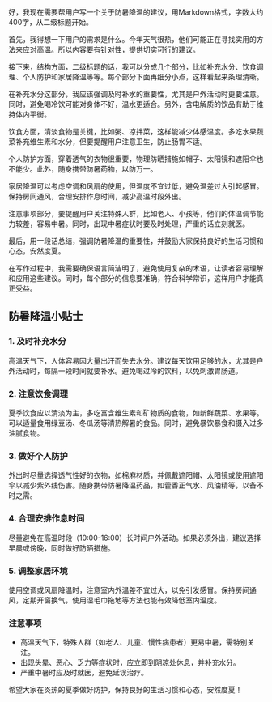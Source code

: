 <think>
好，我现在需要帮用户写一个关于防暑降温的建议，用Markdown格式，字数大约400字，从二级标题开始。

首先，我得想一下用户的需求是什么。今年天气很热，他们可能正在寻找实用的方法来应对高温。所以内容要有针对性，提供切实可行的建议。

接下来，结构方面，二级标题的话，我可以分成几个部分，比如补充水分、饮食调理、个人防护和家居降温等等。每个部分下面再细分小点，这样看起来条理清晰。

在补充水分这部分，我应该强调及时补水的重要性，尤其是户外活动时更要注意。同时，避免喝冷饮可能对身体不好，温水更适合。另外，含电解质的饮品有助于维持体内平衡。

饮食方面，清淡食物是关键，比如粥、凉拌菜，这样能减少体感温度。多吃水果蔬菜补充维生素和水分，但要提醒用户注意卫生，防止肠胃不适。

个人防护方面，穿着透气的衣物很重要，物理防晒措施如帽子、太阳镜和遮阳伞也不能少。此外，随身携带防暑药物，以防万一。

家居降温可以考虑空调和风扇的使用，但温度不宜过低，避免温差过大引起感冒。保持房间通风，合理安排作息时间，减少高温时段外出。

注意事项部分，要提醒用户关注特殊人群，比如老人、小孩等，他们的体温调节能力较差，容易中暑。同时，出现中暑症状时要及时处理，严重的话立刻就医。

最后，用一段话总结，强调防暑降温的重要性，并鼓励大家保持良好的生活习惯和心态，安然度夏。

在写作过程中，我需要确保语言简洁明了，避免使用复杂的术语，让读者容易理解和应用这些建议。同时，每个部分的信息要准确，符合科学常识，这样用户才能真正受益。
</think>

## 防暑降温小贴士

### 1. 及时补充水分
高温天气下，人体容易因大量出汗而失去水分。建议每天饮用足够的水，尤其是户外活动时，每隔一段时间就要补水。避免喝过冷的饮料，以免刺激胃肠道。

### 2. 注意饮食调理
夏季饮食应以清淡为主，多吃富含维生素和矿物质的食物，如新鲜蔬菜、水果等。可以适量食用绿豆汤、冬瓜汤等清热解暑的食品。同时，避免暴饮暴食和摄入过多油腻食物。

### 3. 做好个人防护
外出时尽量选择透气性好的衣物，如棉麻材质，并佩戴遮阳帽、太阳镜或使用遮阳伞以减少紫外线伤害。随身携带防暑降温药品，如藿香正气水、风油精等，以备不时之需。

### 4. 合理安排作息时间
尽量避免在高温时段（10:00-16:00）长时间户外活动。如果必须外出，建议选择早晨或傍晚，同时做好防晒措施。

### 5. 调整家居环境
使用空调或风扇降温时，注意室内外温差不宜过大，以免引发感冒。保持房间通风，定期开窗换气，使用湿毛巾拖地等方法也能有效降低室内温度。

### 注意事项
- 高温天气下，特殊人群（如老人、儿童、慢性病患者）更易中暑，需特别关注。
- 出现头晕、恶心、乏力等症状时，应立即到阴凉处休息，并补充水分。
- 严重中暑时应及时就医，避免延误治疗。

希望大家在炎热的夏季做好防护，保持良好的生活习惯和心态，安然度夏！
